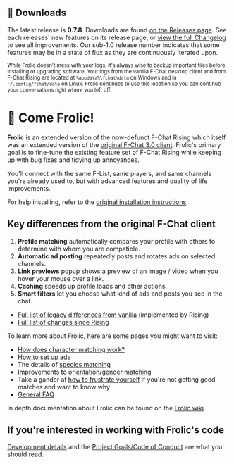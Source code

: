 ## 💾 Downloads
The latest release is **0.7.8**. Downloads are found [on the Releases page](https://github.com/Frolic-chat/Frolic/releases). See each releases' new features on its release page, or [view the full Changelog](https://frolic-chat.github.io/wiki/development/CHANGELOG.html) to see all improvements. Our sub-1.0 release number indicates that some features may be in a state of flux as they are continuously iterated upon.

<small>While Frolic doesn't mess with your logs, it's always wise to backup important files before installing or upgrading software. Your logs from the vanilla F-Chat desktop client and from F-Chat Rising are located at `%appdata%\fchat\data` on Windows and in `~/.config/fchat/data` on Linux. Frolic continues to use this location so you can continue your conversations right where you left off.</small>


# 🌺 Come Frolic!
**Frolic** is an extended version of the now-defunct F-Chat Rising which itself was an extended version of the [original F-Chat 3.0 client](https://wiki.f-list.net/F-Chat_3.0). Frolic's primary goal is to fine-tune the existing feature set of F-Chat Rising while keeping up with bug fixes and tidying up annoyances.

You'll connect with the same F-List, same players, and same channels you're already used to, but with advanced features and quality of life improvements.

For help installing, refer to the [original installation instructions](https://wiki.f-list.net/F-Chat_3.0/Installation).

## Key differences from the original F-Chat client

1. **Profile matching** automatically compares your profile with others to determine with whom you are compatible.
1. **Automatic ad posting** repeatedly posts and rotates ads on selected channels.
1. **Link previews** popup shows a preview of an image / video when you hover your mouse over a link.
1. **Caching** speeds up profile loads and other actions.
1. **Smart filters** let you choose what kind of ads and posts you see in the chat.
* [Full list of legacy differences from vanilla](https://frolic-chat.github.io/wiki/features/features-legacy.html) (implemented by Rising)
* [Full list of changes since Rising](https://frolic-chat.github.io/wiki/development/CHANGELOG.html)

To learn more about Frolic, here are some pages you might want to visit:
* [How does character matching work?](https://frolic-chat.github.io/wiki/features/how-to-match.html)
* [How to set up ads](https://frolic-chat.github.io/wiki/features/how-to-ads.html)
* The details of [species matching](https://frolic-chat.github.io/wiki/features/species-matching.html)
* Improvements to [orientation/gender matching](https://frolic-chat.github.io/wiki/features/orientation.html)
* Take a gander at [how to frustrate yourself](https://frolic-chat.github.io/wiki/features/how-to-not-match.html) if you're not getting good matches and want to know why
* [General FAQ](https://frolic-chat.github.io/wiki/FAQ.html)

In depth documentation about Frolic can be found on the [Frolic wiki](https://frolic-chat.github.io/wiki.html).

## If you're interested in working with Frolic's code
[Development details](https://frolic-chat.github.io/wiki/development/development.html) and the [Project Goals/Code of Conduct](https://frolic-chat.github.io/wiki/development/CODE_OF_CONDUCT.html) are what you should read.
